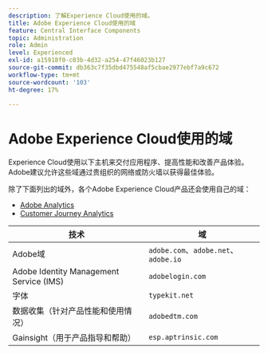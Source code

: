 ```yaml
---
description: 了解Experience Cloud使用的域。
title: Adobe Experience Cloud使用的域
feature: Central Interface Components
topic: Administration
role: Admin
level: Experienced
exl-id: a15918f0-c03b-4d32-a254-47f46023b127
source-git-commit: db363c7f35dbd475548af5cbae2977ebf7a9c672
workflow-type: tm+mt
source-wordcount: '103'
ht-degree: 17%

---
```


# Adobe Experience Cloud使用的域

Experience Cloud使用以下主机来交付应用程序、提高性能和改善产品体验。 Adobe建议允许这些域通过贵组织的网络或防火墙以获得最佳体验。

除了下面列出的域外，各个Adobe Experience Cloud产品还会使用自己的域：

* [Adobe Analytics](https://experienceleague.adobe.com/en/docs/analytics/technotes/domains)
* [Customer Journey Analytics](https://experienceleague.adobe.com/en/docs/analytics-platform/using/technotes/domains)

| 技术 | 域 |
| --- | --- |
| Adobe域 | `adobe.com`、`adobe.net`、`adobe.io` |
| Adobe Identity Management Service (IMS) | `adobelogin.com` |
| 字体 | `typekit.net` |
| 数据收集（针对产品性能和使用情况） | `adobedtm.com` |
| Gainsight（用于产品指导和帮助） | `esp.aptrinsic.com` |
